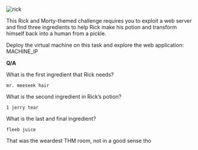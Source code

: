 ![rick](https://github.com/schoto/THM-Web-Hacking-Fundamentals/assets/69323411/3de155ad-c2de-4e5d-9d9f-2c4cd69d09bc)

This Rick and Morty-themed challenge requires you to exploit a web server and find three ingredients to help Rick make his potion and transform himself back into a human from a pickle.

Deploy the virtual machine on this task and explore the web application: MACHINE_IP

**Q/A**

What is the first ingredient that Rick needs?

```mr. meeseek hair```

What is the second ingredient in Rick’s potion?

```1 jerry tear```

What is the last and final ingredient?

```fleeb juice```

That was the weardest THM room, not in a good sense tho
